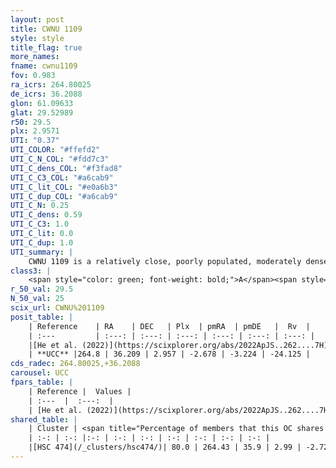 ```yaml
---
layout: post
title: CWNU 1109
style: style
title_flag: true
more_names: 
fname: cwnu1109
fov: 0.983
ra_icrs: 264.80025
de_icrs: 36.2088
glon: 61.09633
glat: 29.52989
r50: 29.5
plx: 2.9571
UTI: "0.37"
UTI_COLOR: "#ffefd2"
UTI_C_N_COL: "#fdd7c3"
UTI_C_dens_COL: "#f3fad8"
UTI_C_C3_COL: "#a6cab9"
UTI_C_lit_COL: "#e0a6b3"
UTI_C_dup_COL: "#a6cab9"
UTI_C_N: 0.25
UTI_C_dens: 0.59
UTI_C_C3: 1.0
UTI_C_lit: 0.0
UTI_C_dup: 1.0
UTI_summary: |
    CWNU 1109 is a relatively close, poorly populated, moderately dense object of very high C3 quality. It was recently reported in the literature. This object shares a large percentage of members with a later reported entry.
class3: |
    <span style="color: green; font-weight: bold;">A</span><span style="color: green; font-weight: bold;">A</span>
r_50_val: 29.5
N_50_val: 25
scix_url: CWNU%201109
posit_table: |
    | Reference    | RA    | DEC   | Plx  | pmRA  | pmDE   |  Rv  |
    | :---         | :---: | :---: | :---: | :---: | :---: | :---: |
    |[He et al. (2022)](https://scixplorer.org/abs/2022ApJS..262....7H) | 264.858 | 36.197 | 2.962 | -2.613 | -3.159 | -- |
    | **UCC** |264.8 | 36.209 | 2.957 | -2.678 | -3.224 | -24.125 | 
cds_radec: 264.80025,+36.2088
carousel: UCC
fpars_table: |
    | Reference |  Values |
    | :---  |  :---:  |
    | [He et al. (2022)](https://scixplorer.org/abs/2022ApJS..262....7H) | `A0=0.1, logAge=7.25` |
shared_table: |
    | Cluster | <span title="Percentage of members that this OC shares with the ones listed">%</span>   | RA   | DEC   | Plx   | pmRA  | pmDE  | Rv | UTI |
    | :-: | :-: |:-: | :-: | :-: | :-: | :-: | :-: | :-: |
    |[HSC 474](/_clusters/hsc474/)| 80.0 | 264.43 | 35.9 | 2.99 | -2.72 | -3.34 | -23.91 |0.13 |
---
```

